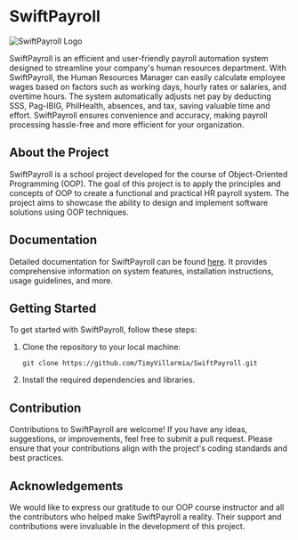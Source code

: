 # SwiftPayroll

![SwiftPayroll Logo](logo.png)

SwiftPayroll is an efficient and user-friendly payroll automation system designed to streamline your company's human resources department. With SwiftPayroll, the Human Resources Manager can easily calculate employee wages based on factors such as working days, hourly rates or salaries, and overtime hours. The system automatically adjusts net pay by deducting SSS, Pag-IBIG, PhilHealth, absences, and tax, saving valuable time and effort. SwiftPayroll ensures convenience and accuracy, making payroll processing hassle-free and more efficient for your organization.

## About the Project

SwiftPayroll is a school project developed for the course of Object-Oriented Programming (OOP). The goal of this project is to apply the principles and concepts of OOP to create a functional and practical HR payroll system. The project aims to showcase the ability to design and implement software solutions using OOP techniques.

## Documentation

Detailed documentation for SwiftPayroll can be found [here](documentation-link). It provides comprehensive information on system features, installation instructions, usage guidelines, and more.

## Getting Started

To get started with SwiftPayroll, follow these steps:

1. Clone the repository to your local machine:

   ```
   git clone https://github.com/TimyVillarmia/SwiftPayroll.git
   ```
2. Install the required dependencies and libraries.

## Contribution

Contributions to SwiftPayroll are welcome! If you have any ideas, suggestions, or improvements, feel free to submit a pull request. Please ensure that your contributions align with the project's coding standards and best practices.

## Acknowledgements

We would like to express our gratitude to our OOP course instructor and all the contributors who helped make SwiftPayroll a reality. Their support and contributions were invaluable in the development of this project.
